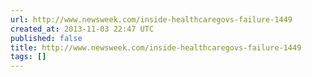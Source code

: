```yaml
---
url: http://www.newsweek.com/inside-healthcaregovs-failure-1449
created_at: 2013-11-03 22:47 UTC
published: false
title: http://www.newsweek.com/inside-healthcaregovs-failure-1449
tags: []
---
```



